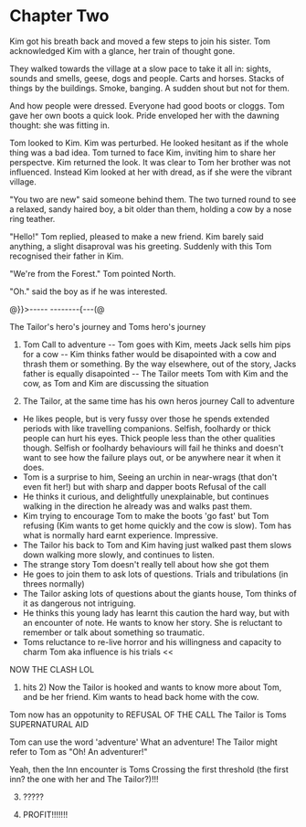 # Chapter Two

Kim got his breath back and moved a few steps to join his sister. Tom acknowledged Kim with a glance, her train of thought gone. 

They walked towards the village at a slow pace to take it all in: sights, sounds and smells, geese, dogs and people. Carts and horses. Stacks of things by the buildings. Smoke, banging. A sudden shout but not for them.

And how people were dressed. Everyone had good boots or cloggs. Tom gave her own boots a quick look. Pride enveloped her with the dawning thought: she was fitting in.

Tom looked to Kim. Kim was perturbed. He looked hesitant as if the whole thing was a bad idea. Tom turned to face Kim, inviting him to share her perspectve. Kim returned the look. It was clear to Tom her brother was not influenced. Instead Kim looked at her with dread, as if she were the vibrant village. 

"You two are new" said someone behind them. The two turned round to see a relaxed, sandy haired boy, a bit older than them, holding a cow by a nose ring teather. 

"Hello!" Tom replied, pleased to make a new friend. Kim barely said anything, a slight disaproval was his greeting. Suddenly with this Tom recognised their father in Kim.

"We're from the Forest." Tom pointed North. 

"Oh." said the boy as if he was interested.






@}}>-----      --------{---(@


The Tailor's hero's journey and Toms hero's journey

1) Tom
Call to adventure
-- Tom goes with Kim, meets Jack sells him pips for a cow
-- Kim thinks father would be disapointed with a cow and thrash them or something. By the way elsewhere, out of the story, Jacks father is equally disapointed
-- The Tailor meets Tom with Kim and the cow, as Tom and Kim are discussing the situation

2) The Tailor, at the same time has his own heros journey
Call to adventure
- He likes people, but is very fussy over those he spends extended periods with like travelling companions. Selfish, foolhardy or thick people can hurt his eyes. Thick people less than the other qualities though. Selfish or foolhardy behaviours will fail he thinks and doesn't want to see how the failure plays out, or be anywhere near it when it does.
- Tom is a surprise to him, Seeing an urchin in near-wrags (that don't even fit her!) but with sharp and dapper boots 
Refusal of the call
- He thinks it curious, and delightfully unexplainable, but continues walking in the direction he already was and walks past them.
- Kim trying to encourage Tom to make the boots 'go fast' but Tom refusing (Kim wants to get home quickly and the cow is slow). Tom has what is normally hard earnt experience. Impressive.
- The Tailor his back to Tom and Kim having just walked past them slows down walking more slowly, and continues to listen.
- The strange story Tom doesn't really tell about how she got them
- He goes to join them to ask lots of questions.
Trials and tribulations (in threes normally)
- The Tailor asking lots of questions about the giants house, Tom thinks of it as dangerous not intriguing.
- He thinks this young lady has learnt this caution the hard way, but with an encounter of note. He wants to know her story. She is reluctant to remember or talk about something so traumatic.
- Toms reluctance to re-live horror and his willingness and capacity to charm Tom aka influence is his trials << 


NOW THE CLASH LOL
1) hits 2)
Now the Tailor is hooked and wants to know more about Tom, and be her friend. Kim wants to head back home with the cow.

Tom now has an oppotunity to REFUSAL OF THE CALL
The Tailor is Toms SUPERNATURAL AID

Tom can use the word 'adventure' What an adventure! The Tailor might refer to Tom as "Oh! An adventurer!"

Yeah, then the Inn encounter is Toms Crossing the first threshold (the first inn? the one with her and The Tailor?)!!!

3) ?????

4) PROFIT!!!!!!!
